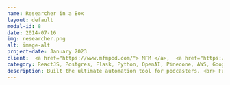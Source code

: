 ```yaml
---
name: Researcher in a Box
layout: default
modal-id: 8
date: 2014-07-16
img: researcher.png
alt: image-alt
project-date: January 2023
client:  <a href="https://www.mfmpod.com/"> MFM </a>,  <a href="https://dannymiranda.com/podcast/">Danny Miranda</a>
category: ReactJS, Postgres, Flask, Python, OpenAI, Pinecone, AWS, Google APIs
description: Built the ultimate automation tool for podcasters. <br> Functionality to brainstorm new ideas, research specific topics, and create entire pocast 'setlists' within seconds. <br> <a href="localhost:3000">Website</a>
---
```

